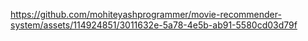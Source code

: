

https://github.com/mohiteyashprogrammer/movie-recommender-system/assets/114924851/3011632e-5a78-4e5b-ab91-5580cd03d79f


